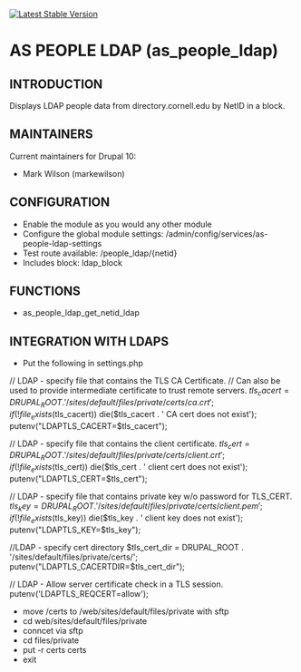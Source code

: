 [![Latest Stable Version](https://poser.pugx.org/as-cornell/as_people_ldap/v)](https://packagist.org/packages/as-cornell/as_people_ldap)
# AS PEOPLE LDAP (as_people_ldap)

## INTRODUCTION

Displays LDAP people data from directory.cornell.edu by NetID in a block.

## MAINTAINERS

Current maintainers for Drupal 10:

- Mark Wilson (markewilson)

## CONFIGURATION
- Enable the module as you would any other module
- Configure the global module settings: /admin/config/services/as-people-ldap-settings
- Test route available: /people_ldap/{netid}
- Includes block: ldap_block

## FUNCTIONS
- as_people_ldap_get_netid_ldap

## INTEGRATION WITH LDAPS
- Put the following in settings.php

// LDAP - specify file that contains the TLS CA Certificate.
// Can also be used to provide intermediate certificate to trust remote servers.
$tls_cacert = DRUPAL_ROOT . '/sites/default/files/private/certs/ca.crt';
if (!file_exists($tls_cacert)) die($tls_cacert . ' CA cert does not exist');
putenv("LDAPTLS_CACERT=$tls_cacert");


// LDAP - specify file that contains the client certificate.
$tls_cert = DRUPAL_ROOT . '/sites/default/files/private/certs/client.crt';
if (!file_exists($tls_cert)) die($tls_cert . ' client cert does not exist');
putenv("LDAPTLS_CERT=$tls_cert");


// LDAP - specify file that contains private key w/o password for TLS_CERT.
$tls_key = DRUPAL_ROOT . '/sites/default/files/private/certs/client.pem';
if (!file_exists($tls_key)) die($tls_key . ' client key does not exist');
putenv("LDAPTLS_KEY=$tls_key");

//LDAP - specify cert directory
$tls_cert_dir = DRUPAL_ROOT . '/sites/default/files/private/certs/';
putenv("LDAPTLS_CACERTDIR=$tls_cert_dir");

// LDAP - Allow server certificate check in a TLS session.
putenv('LDAPTLS_REQCERT=allow');


- move /certs to /web/sites/default/files/private with sftp
- cd web/sites/default/files/private
- conncet via sftp
- cd files/private
- put -r certs certs
- exit